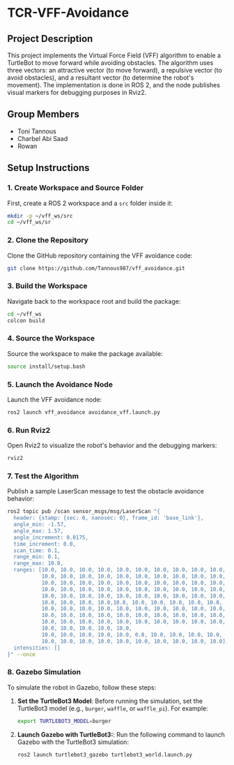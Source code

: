 # TCR-VFF-Avoidance

## Project Description
This project implements the Virtual Force Field (VFF) algorithm to enable a TurtleBot to move forward while avoiding obstacles. The algorithm uses three vectors: an attractive vector (to move forward), a repulsive vector (to avoid obstacles), and a resultant vector (to determine the robot's movement). The implementation is done in ROS 2, and the node publishes visual markers for debugging purposes in Rviz2.

## Group Members
- Toni Tannous
- Charbel Abi Saad
- Rowan

## Setup Instructions

### 1. Create Workspace and Source Folder
First, create a ROS 2 workspace and a `src` folder inside it:
```bash
mkdir -p ~/vff_ws/src
cd ~/vff_ws/sr
```

### 2. Clone the Repository
Clone the GitHub repository containing the VFF avoidance code:
```bash
git clone https://github.com/Tannous987/vff_avoidance.git
```
### 3. Build the Workspace
Navigate back to the workspace root and build the package:
```bash
cd ~/vff_ws
colcon build
```

### 4. Source the Workspace
Source the workspace to make the package available:
```bash
source install/setup.bash
```
### 5. Launch the Avoidance Node
Launch the VFF avoidance node:
```bash
ros2 launch vff_avoidance avoidance_vff.launch.py
```
### 6. Run Rviz2
Open Rviz2 to visualize the robot's behavior and the debugging markers:
```bash
rviz2
```

### 7. Test the Algorithm
Publish a sample LaserScan message to test the obstacle avoidance behavior:
```bash
ros2 topic pub /scan sensor_msgs/msg/LaserScan "{
  header: {stamp: {sec: 0, nanosec: 0}, frame_id: 'base_link'},
  angle_min: -1.57,
  angle_max: 1.57,
  angle_increment: 0.0175,
  time_increment: 0.0,
  scan_time: 0.1,
  range_min: 0.1,
  range_max: 10.0,
  ranges: [10.0, 10.0, 10.0, 10.0, 10.0, 10.0, 10.0, 10.0, 10.0, 10.0,
           10.0, 10.0, 10.0, 10.0, 10.0, 10.0, 10.0, 10.0, 10.0, 10.0,
           10.0, 10.0, 10.0, 10.0, 10.0, 10.0, 10.0, 10.0, 10.0, 10.0,
           10.0, 10.0, 10.0, 10.0, 10.0, 10.0, 10.0, 10.0, 10.0, 10.0,
           10.0, 10.0, 10.0, 10.0, 10.0, 10.0, 10.0, 10.0, 10.0, 10.0,
           10.0, 10.0, 10.0, 10.0,10.0, 10.0, 10.0, 10.0, 10.0, 10.0,
           10.0, 10.0, 10.0, 10.0, 10.0, 10.0, 10.0, 10.0, 10.0, 10.0,
           10.0, 10.0, 10.0, 10.0, 10.0, 10.0, 10.0, 10.0, 10.0, 10.0,
           10.0, 10.0, 10.0, 10.0, 10.0, 10.0, 10.0, 10.0, 10.0, 10.0,
           10.0, 10.0, 10.0, 10.0, 10.0,
           10.0, 10.0, 10.0, 10.0, 10.0, 0.8, 10.0, 10.0, 10.0, 10.0,
           10.0, 10.0, 10.0, 10.0, 10.0, 10.0, 10.0, 10.0, 10.0, 10.0],
  intensities: []
}" --once
```
### 8. Gazebo Simulation
To simulate the robot in Gazebo, follow these steps:

1. **Set the TurtleBot3 Model**:
   Before running the simulation, set the TurtleBot3 model (e.g., `burger`, `waffle`, or `waffle_pi`). For example:
   ```bash
   export TURTLEBOT3_MODEL=burger
   ```
2. **Launch Gazebo with TurtleBot3:**:
   Run the following command to launch Gazebo with the TurtleBot3 simulation:
   ```bash
   ros2 launch turtlebot3_gazebo turtlebot3_world.launch.py
   ```

